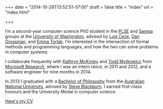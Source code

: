 +++
date = "2014-10-28T13:52:51-07:00"
draft = false
title = "index"
url = "index.html"

+++

I’m a second-year computer science PhD student in the [PLSE][] and [Sampa][] groups at the [University of Washington][uw], advised by [Luis Ceze][luisceze], [Dan Grossman][djg], and [Emina Torlak][emina]. 
I’m interested in the intersection of formal methods and programming languages, and how the two can solve problems in computer systems.

I collaborate frequently with [Kathryn McKinley][mckinley] and [Todd Mytkowicz][toddm] from [Microsoft Research][msr], where I was an intern twice, in 2011 and 2012, and a software engineer for nine months in 2014.

In 2013 I graduated with a [Bachelor of Philosophy][phb] from the [Australian National University][anu], advised by [Steve Blackburn][steveb]. I earned first-class honours and the University Medal in computer science.

[Here's my CV][cv].

[sampa]: https://sampa.cs.washington.edu
[plse]: http://uwplse.org
[uw]: https://www.cs.washington.edu
[luisceze]: http://homes.cs.washington.edu/~luisceze/
[djg]: http://homes.cs.washington.edu/~djg/
[emina]: http://homes.cs.washington.edu/~emina/
[notkin]: http://www.cs.washington.edu/students/grad/awardrecipients/notkin/
[mckinley]: http://research.microsoft.com/en-us/people/mckinley/
[toddm]: http://research.microsoft.com/en-us/people/toddm/
[msr]: http://research.microsoft.com
[phb]: http://programsandcourses.anu.edu.au/program/APHSC
[anu]: http://www.anu.edu.au
[steveb]: http://users.cecs.anu.edu.au/~steveb/
[cv]: files/cv.pdf
